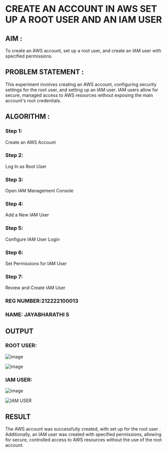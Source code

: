  # CREATE AN  ACCOUNT IN AWS SET UP A ROOT USER AND AN IAM USER 

## AIM :
To create an AWS account, set up a root user, and create an IAM user with specified permissions.

## PROBLEM STATEMENT :
This experiment involves creating an AWS account, configuring security settings for the root user, and setting up an IAM user. IAM users allow for secure, managed access to AWS resources without exposing the main account's root credentials.

## ALGORITHM :

 ### Step 1:
 Create an AWS Account </br>
 ### Step 2:
 Log In as Root User </br>
 ### Step 3:
 Open IAM Management Console</br>
 ### Step 4:
 Add a New IAM User</br>
 ### Step 5:
 Configure IAM User Login</br>
 ### Step 6:
 Set Permissions for IAM User</br>
 ### Step 7:
 Review and Create IAM User</br>

### REG NUMBER:212222100013
### NAME: JAYABHARATHI S

## OUTPUT

### ROOT USER:
![image](https://github.com/user-attachments/assets/72fe0b8c-aece-468d-9602-31c16cb3e883)

![image](https://github.com/user-attachments/assets/a601ea4c-4298-449d-8e88-d894c1d80e46)

 ### IAM USER:
![image](https://github.com/user-attachments/assets/e7c397ee-a9a4-49f6-8f7d-8f952c3b4f6a)

![IAM USER](https://github.com/user-attachments/assets/a81214b2-4c1b-4afa-96b7-8251edeb80fb)

## RESULT
The AWS account was successfully created, with set up for the root user . Additionally, an IAM user was created with specified permissions, allowing for secure, controlled access to AWS resources without the use of the root account. 

  
